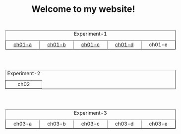 <!DOCTYPE html>
<html>
	<head>
		<meta charset="utf-8">
		<title></title>
		<style>
			.middle{
				width: 550px;
				height: 1000px;
				margin: 0px auto;
			}
		</style>
	</head>
	<body>
		<h1 style="text-align: center;">Welcome to my website!</h1><br>
		<div class="middle">
			<table border="1">
			<caption>Experiment-1</caption>
			<tr>
				<td width="100" style="text-align: center;"><a href="Cr1stalll.github.io/html/ch01/a.html">ch01-a</a></td>
				<td width="100" style="text-align: center;"><a href="../html/ch01/b.html">ch01-b</a></td>
				<td width="100" style="text-align: center;"><a href="../html/ch01/c.html">ch01-c</a></td>
				<td width="100" style="text-align: center;"><a href="../html/ch01/d.html">ch01-d</a></td>
				<td width="100" style="text-align: center;">ch01-e</td>
			</tr>
		</table>
		<br>
		<br>
		<table border="1">
			<caption>Experiment-2</caption>
			<tr>
				<td width="100" style="text-align: center;"><a href="../html/ch02/task1.html"></a>ch02</td>
			</tr>
		</table>
		<br>
		<br>
		<table border="1">
			<caption>Experiment-3</caption>
			<tr>
				<td width="100" style="text-align: center;"><a href="../html/ch03/task-a.html"></a>ch03-a</td>
				<td width="100" style="text-align: center;">ch03-b</td>
				<td width="100" style="text-align: center;">ch03-c</td>
				<td width="100" style="text-align: center;">ch03-d</td>
				<td width="100" style="text-align: center;">ch03-e</td>
			</tr>
		</table>
		</div>
	</body>
</html>
